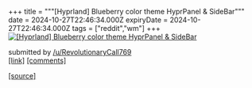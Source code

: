 +++
title = """[Hyprland] Blueberry color theme HyprPanel & SideBar"""
date = 2024-10-27T22:46:34.000Z
expiryDate = 2024-10-27T22:46:34.000Z
tags = ["reddit","wm"]
+++
[![[Hyprland] Blueberry color theme HyprPanel & SideBar](https://preview.redd.it/9qeulm0rndxd1.png?width=640&crop=smart&auto=webp&s=0546115bc2e47a7b8e45b67762337ac697e1b015 "[Hyprland] Blueberry color theme HyprPanel & SideBar")](https://www.reddit.com/r/unixporn/comments/1gdnfs0/hyprland_blueberry_color_theme_hyprpanel_sidebar/)

submitted by [/u/RevolutionaryCall769](https://www.reddit.com/user/RevolutionaryCall769)  
[\[link\]](https://i.redd.it/9qeulm0rndxd1.png) [\[comments\]](https://www.reddit.com/r/unixporn/comments/1gdnfs0/hyprland_blueberry_color_theme_hyprpanel_sidebar/)

[[source]](https://www.reddit.com/r/unixporn/comments/1gdnfs0/hyprland_blueberry_color_theme_hyprpanel_sidebar/)
